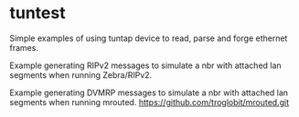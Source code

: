 # tuntest
Simple examples of using tuntap device to read, parse and forge ethernet frames.

Example generating RIPv2 messages to simulate a nbr with attached lan segments when running Zebra/RIPv2.

Example generating DVMRP messages to simulate a nbr with attached lan segments when running mrouted.
https://github.com/troglobit/mrouted.git

